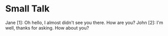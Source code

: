 # Small Talk


Jane [1]: Oh hello, I almost didn't see you there. How are you?
John [2]: I'm well, thanks for asking. How about you?

